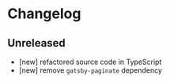 # Changelog

## Unreleased

- [new] refactored source code in TypeScript
- [new] remove `gatsby-paginate` dependency
